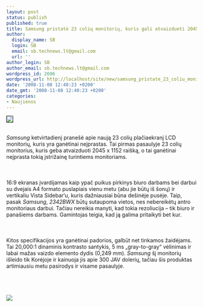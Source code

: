 ```yaml
---
layout: post
status: publish
published: true
title: Samsung pristatė 23 colių monitorių, kuris gali atvaizduoti 2045 x 1152 rezoliuciją
author:
  display_name: SB
  login: SB
  email: sb.technews.lt@gmail.com
  url: ''
author_login: SB
author_email: sb.technews.lt@gmail.com
wordpress_id: 2696
wordpress_url: http://localhost/site/new/samsung_pristate_23_coliu_monitoriu__kuris_gali_atvaizduoti_2045_x_1152_rezoliucija/
date: '2008-11-08 12:40:23 +0200'
date_gmt: '2008-11-08 12:40:23 +0200'
categories:
- Naujienos
---
```

<div class="imgright"><img src="http://tbn0.google.com/images?q=tbn:XQxcUubrDWnr3M:http://www.textually.org/picturephoning/archives/images/set3/samsung_logo.jpg" border="1"></div>
<p><br><i>Samsung</i> ketvirtadienį pranešė apie naują 23 colių plačiaekranį LCD monitorių, kuris yra ganėtinai neįprastas. Tai pirmas pasaulyje 23 colių monitorius, kuris geba atvaizduoti 2045 x 1152 raišką, o tai ganėtinai neįprasta tokią įstrižainę turintiems monitoriams.<br />
<br><br />
<br>16:9 ekranas įvardijamas kaip ypač puikus pirkinys biuro darbams bei darbui su dvejais A4 formato puslapiais vienu metu (abu jie būtų iš šonų) ir vertikaliu Vista Sidebar‘u, kuris dažniausiai būna dešinėje pusėje. Taip, pasak <i>Samsung</i>, <i>2342BWX</i> būtų sutaupoma vietos, nes nebereikėtų antro monitoriaus darbui. Tačiau nereikia manyti, kad tokia rezoliucija – tik biuro ir panašiems darbams. Gamintojas teigia, kad ją galima pritaikyti bet kur.<br />
<br><br />
<br>Kitos specifikacijos yra ganėtinai padorios, galbūt net tinkamos žaidėjams. Tai 20,000:1 dinaminis kontrasto santykis, 5 ms „gray-to-gray“ vėlinimas ir labai mažas vaizdo elemento dydis (0,249 mm). <i>Samsung</i> šį monitorių išleido tik Korėjoje ir kainuoja jis apie 300 JAV dolerių, tačiau šis produktas artimiausiu metu pasirodys ir visame pasaulyje.<br />
<br><br />
<br><br><img src="http://www.techpowerup.com/img/08-11-06/samsung2342.jpg"><br><br />
<br><br />
<br><br />
<br></p>
